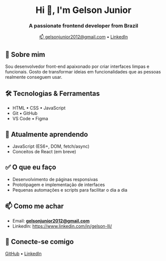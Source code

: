 <!-- README.md for Gelson Junior -->

<!-- Header -->
<h1 align="center">Hi 👋, I'm Gelson Junior</h1>
<h3 align="center">A passionate frontend developer from Brazil</h3>

<p align="center">
  <a href="mailto:gelsonjunior2012@gmail.com">📫 gelsonjunior2012@gmail.com</a> •
  <a href="https://www.linkedin.com/in/gelson-lli/" target="_blank">LinkedIn</a>
</p>

## 🚀 Sobre mim
Sou desenvolvedor front-end apaixonado por criar interfaces limpas e funcionais. Gosto de transformar ideias em funcionalidades que as pessoas realmente conseguem usar.

## 🛠️ Tecnologias & Ferramentas
- HTML • CSS • JavaScript
- Git • GitHub
- VS Code • Figma

## 🌱 Atualmente aprendendo
- JavaScript (ES6+, DOM, fetch/async)
- Conceitos de React (em breve)

## ✅ O que eu faço
- Desenvolvimento de páginas responsivas
- Prototipagem e implementação de interfaces
- Pequenas automações e scripts para facilitar o dia a dia

## 📫 Como me achar
- Email: **gelsonjunior2012@gmail.com**
- LinkedIn: https://www.linkedin.com/in/gelson-lli/

## 🔗 Conecte-se comigo
<p align="left">
  <a href="https://github.com/gelsonjunior2012" target="_blank">GitHub</a> •
  <a href="https://www.linkedin.com/in/gelson-lli/" target="_blank">LinkedIn</a>
</p>

